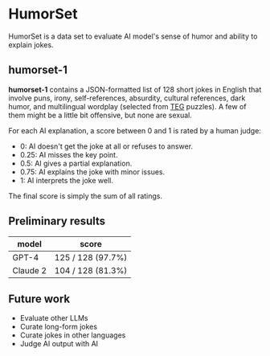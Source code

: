 # HumorSet

HumorSet is a data set to evaluate AI model's sense of humor and ability to explain jokes.

## humorset-1
**humorset-1** contains a JSON-formatted list of 128 short jokes in English that involve puns, irony, self-references, absurdity, cultural references, dark humor, and multilingual wordplay (selected from [TEG](https://playteg.com) puzzles). A few of them might be a little bit offensive, but none are sexual.

For each AI explanation, a score between 0 and 1 is rated by a human judge:
* 0: AI doesn't get the joke at all or refuses to answer.
* 0.25: AI misses the key point.
* 0.5: AI gives a partial explanation.
* 0.75: AI explains the joke with minor issues.
* 1: AI interprets the joke well.

The final score is simply the sum of all ratings.

## Preliminary results

| model | score |
|-------|-------|
| GPT-4 | 125 / 128 (97.7%) |
| Claude 2| 104 / 128 (81.3%) |


## Future work
* Evaluate other LLMs
* Curate long-form jokes
* Curate jokes in other languages
* Judge AI output with AI
